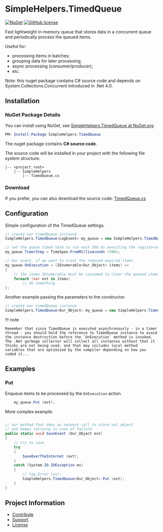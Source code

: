 SimpleHelpers.TimedQueue
===========

[![NuGet](https://img.shields.io/nuget/v/SimpleHelpers.TimedQueue.svg?maxAge=1200&style=flat-square)](https://www.nuget.org/packages/SimpleHelpers.TimedQueue/)
[![GitHub license](https://img.shields.io/badge/license-MIT-brightgreen.svg?maxAge=3600&style=flat-square)](https://cdn.jsdelivr.net/gh/khalidsalomao/SimpleHelpers.Net/SimpleHelpers/LICENSE.txt)

Fast lightweight in-memory queue that stores data in a concurrent queue and periodically process the queued items.

Useful for:

* processing items in batches;
* grouping data for later processing;
* async processing (consumer/producer);
* etc.

Note: this nuget package contains C# source code and depends on System.Collections.Concurrent introduced in .Net 4.0.


Installation
------------

### NuGet Package Details

You can install using NuGet, see [SimpleHelpers.TimedQueue at NuGet.org](https://www.nuget.org/packages/SimpleHelpers.TimedQueue/)

```powershell
PM> Install-Package SimpleHelpers.TimedQueue
```

The nuget package contains **C# source code**.

The source code will be installed in your project with the following file system structure:

```
|-- <project root>
    |-- SimpleHelpers
        |-- TimedQueue.cs
```

### Download

If you prefer, you can also download the source code: [TimedQueue.cs](https://cdn.jsdelivr.net/gh/khalidsalomao/SimpleHelpers.Net/SimpleHelpers/TimedQueue.cs)


Configuration
-------------

Simple configuration of the TimedQueue settings.


```csharp
// create our timedQueue instance
SimpleHelpers.TimedQueue<LogEvent> my_queue = new SimpleHelpers.TimedQueue<LogEvent> ();

// set the queue timed task to run each 500 ms executing the registered action
my_queue.TimerStep = TimeSpan.FromMilliseconds (500);

// Our event, if we want to treat the removed expired items
my_queue.OnExecution = (IEnumerable<Our_Object> items) =>
{
	// the items IEnumerable must be consumed to clear the queued items!
	foreach (var evt in items)
		// do something
};
```

Another example passing the parameters to the constructor.

```csharp
// create our timedQueue instance
SimpleHelpers.TimedQueue<Our_Object> my_queue = new SimpleHelpers.TimedQueue<Our_Object> (TimeSpan.FromMilliseconds (2500), ConsumerMethod);
```


!!! note

	Remember that since TimedQueue is executed asynchronously - in a timer thread - you should hold the reference to TimedQueue instance to avoid the instance destruction before the `OnExecution` method is invoked. The .Net garbage collector will collect all instances without that it thinks are not being used, and that may includes local method variables that are optimized by the compiler depending on how you coded it...


Examples
--------

### Put

Enqueue items to be processed by the `OnExecution` action.

```csharp
	my_queue.Put (evt);
```

More complex example:

```csharp

// our method that does an network call to store out object
// and keeps retrying in case of failure
public static void SaveEvent (Our_Object evt)
{
	// try to save
	try
	{
		SaveOverTheInternet (evt);
	}
	catch (System.IO.IOException ex)
	{
		// log.Error (ex);
		SimpleHelpers.TimedQueue<Our_Object>.Put (evt);
	}
}

```


Project Information
-------------------

* [Contribute](../#contribute)
* [Support](../#support)
* [License](../#license)
